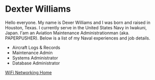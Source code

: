 # Dexter Williams
Hello everyone. My name is Dexer Williams and I was born and raised in Houston, Texas. I currently serve in the United States Navy in Iwakuni, Japan. I'am an Aviation Maintenance Administrationman (aka. PAPERPUSHER). Below is a list of my Naval experiences and job details.
+ Aircraft Logs & Records
+ Maintenance Admin
+ Systems Administrator
+ Database Administrator

[WiFi Networking Home](https://techzolutionz.github.io/techzolutionz.github.io/)
